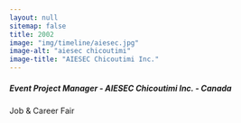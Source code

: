 ```yaml
---
layout: null
sitemap: false
title: 2002
image: "img/timeline/aiesec.jpg"
image-alt: "aiesec chicoutimi"
image-title: "AIESEC Chicoutimi Inc."
---
```

##### Event Project Manager - AIESEC Chicoutimi Inc. - Canada
Job & Career Fair